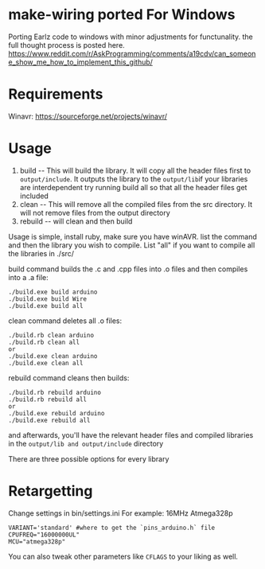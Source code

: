 make-wiring ported For Windows
===========
Porting Earlz code to windows with minor adjustments for functunality.
the full thought process is posted here.
https://www.reddit.com/r/AskProgramming/comments/a19cdv/can_someone_show_me_how_to_implement_this_github/

# Requirements
Winavr: https://sourceforge.net/projects/winavr/

# Usage

1. build -- This will build the library. It will copy all the header files first to `output/include`. It outputs the library to the `output/lib`if your libraries are interdependent try running build all so that all the header files get included
2. clean -- This will remove all the compiled files from the src directory. It will not remove files from the output directory
3. rebuild -- will clean and then build

Usage is simple, install ruby, make sure you have winAVR.
list the command and then the library you wish to compile. List "all" if you want to compile all the libraries in ./src/

build command builds the .c and .cpp files into .o files and then compiles into a .a file:

    ./build.exe build arduino
    ./build.exe build Wire
    ./build.exe build all
	
   clean command deletes all .o files:
   
    ./build.rb clean arduino
	./build.rb clean all
	or
    ./build.exe clean arduino
	./build.exe clean all
	
   rebuild command cleans then builds:
   
    ./build.rb rebuild arduino
    ./build.rb rebuild all
	or
	./build.exe rebuild arduino
    ./build.exe rebuild all


and afterwards, you'll have the relevant header files and compiled libraries in the `output/lib and output/include` directory

There are three possible options for every library



# Retargetting
Change settings in bin/settings.ini
For example: 16MHz Atmega328p

    VARIANT='standard' #where to get the `pins_arduino.h` file
    CPUFREQ="16000000UL"
    MCU="atmega328p"
You can also tweak other parameters like `CFLAGS` to your liking as well.


